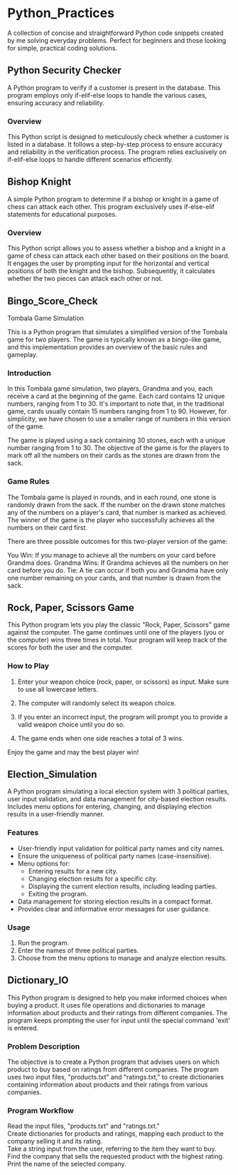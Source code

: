 # Python_Practices
 A collection of concise and straightforward Python code snippets created by me solving everyday problems. Perfect for beginners and those looking for simple, practical coding solutions.

## Python Security Checker

A Python program to verify if a customer is present in the database. This program employs only if-elif-else loops to handle the various cases, ensuring accuracy and reliability.

### Overview

This Python script is designed to meticulously check whether a customer is listed in a database. It follows a step-by-step process to ensure accuracy and reliability in the verification process. The program relies exclusively on if-elif-else loops to handle different scenarios efficiently.

## Bishop Knight

A simple Python program to determine if a bishop or knight in a game of chess can attack each other. This program exclusively uses if-else-elif statements for educational purposes.

### Overview

This Python script allows you to assess whether a bishop and a knight in a game of chess can attack each other based on their positions on the board. It engages the user by prompting input for the horizontal and vertical positions of both the knight and the bishop. Subsequently, it calculates whether the two pieces can attack each other or not.


## Bingo_Score_Check
Tombala Game Simulation

This is a Python program that simulates a simplified version of the Tombala game for two players. The game is typically known as a bingo-like game, and this implementation provides an overview of the basic rules and gameplay.

### Introduction

In this Tombala game simulation, two players, Grandma and you, each receive a card at the beginning of the game. Each card contains 12 unique numbers, ranging from 1 to 30. It's important to note that, in the traditional game, cards usually contain 15 numbers ranging from 1 to 90. However, for simplicity, we have chosen to use a smaller range of numbers in this version of the game.

The game is played using a sack containing 30 stones, each with a unique number ranging from 1 to 30. The objective of the game is for the players to mark off all the numbers on their cards as the stones are drawn from the sack.

### Game Rules

The Tombala game is played in rounds, and in each round, one stone is randomly drawn from the sack. If the number on the drawn stone matches any of the numbers on a player's card, that number is marked as achieved. The winner of the game is the player who successfully achieves all the numbers on their card first.

There are three possible outcomes for this two-player version of the game:

You Win: If you manage to achieve all the numbers on your card before Grandma does.
Grandma Wins: If Grandma achieves all the numbers on her card before you do.
Tie: A tie can occur if both you and Grandma have only one number remaining on your cards, and that number is drawn from the sack.

## Rock, Paper, Scissors Game

This Python program lets you play the classic "Rock, Paper, Scissors" game against the computer. The game continues until one of the players (you or the computer) wins three times in total. Your program will keep track of the scores for both the user and the computer.

### How to Play

1. Enter your weapon choice (rock, paper, or scissors) as input. Make sure to use all lowercase letters.

2. The computer will randomly select its weapon choice.

3. If you enter an incorrect input, the program will prompt you to provide a valid weapon choice until you do so.

4. The game ends when one side reaches a total of 3 wins.

Enjoy the game and may the best player win!


## Election_Simulation
A Python program simulating a local election system with 3 political parties, user input validation, and data management for city-based election results. Includes menu options for entering, changing, and displaying election results in a user-friendly manner.

### Features

- User-friendly input validation for political party names and city names.
- Ensure the uniqueness of political party names (case-insensitive).
- Menu options for:
  - Entering results for a new city.
  - Changing election results for a specific city.
  - Displaying the current election results, including leading parties.
  - Exiting the program.
- Data management for storing election results in a compact format.
- Provides clear and informative error messages for user guidance.

### Usage

1. Run the program.
2. Enter the names of three political parties.
3. Choose from the menu options to manage and analyze election results.

## Dictionary_IO

This Python program is designed to help you make informed choices when buying a product. It uses file operations and dictionaries to manage information about products and their ratings from different companies. The program keeps prompting the user for input until the special command 'exit' is entered.

### Problem Description

The objective is to create a Python program that advises users on which product to buy based on ratings from different companies. The program uses two input files, "products.txt" and "ratings.txt," to create dictionaries containing information about products and their ratings from various companies.

### Program Workflow

Read the input files, "products.txt" and "ratings.txt." </br>
Create dictionaries for products and ratings, mapping each product to the company selling it and its rating. </br>
Take a string input from the user, referring to the item they want to buy. </br>
Find the company that sells the requested product with the highest rating. </br>
Print the name of the selected company. </br>
